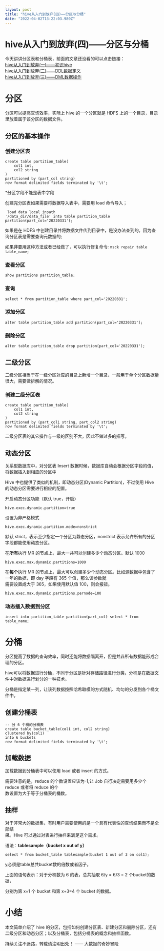 ```yaml
---
layout: post
title: "hive从入门到放弃(四)——分区与分桶"
date: "2022-04-02T13:22:03.980Z"
---
```

hive从入门到放弃(四)——分区与分桶
====================

今天讲讲分区表和分桶表，前面的文章还没看的可以点击链接：  
[hive从入门到放弃(一)——初识hive](https://www.cnblogs.com/lyuzt/p/15999110.html)  
[hive从入门到放弃(二)——DDL数据定义](https://www.cnblogs.com/lyuzt/p/16013121.html)  
[hive从入门到放弃(三)——DML数据操作](https://www.cnblogs.com/lyuzt/p/16029799.html)

分区
==

分区可以提高查询效率，实际上 hive 的一个分区就是 HDFS 上的一个目录，目录里放着属于该分区的数据文件。

分区的基本操作
-------

### 创建分区表

    create table partition_table(
    	col1 int, 
    	col2 string
    )
    partitioned by (part_col string)
    row format delimited fields terminated by '\t';
    

\*分区字段不能是表中字段

创建完分区表如果需要将数据导入表中，需要用 load 命令导入；

     load data local inpath 
    '/data_dir/data_file' into table partition_table 
    partition(part_col='20220331');
    

如果是在 HDFS 中创建目录并将数据文件传到目录中，是没办法查到的，因为查询分区表是需要查询元数据的;

如果非要用这种方法或者已经做了，可以执行修复命令: `msck repair table table_name;`

### 查看分区

    show partitions partition_table;
    

### 查询

    select * from partition_table where part_col='20220331';
    

### 添加分区

    alter table partition_table add partition(part_col='20220331');
    

### 删除分区

    alter table partition_table drop partition(part_col='20220331');
    

二级分区
----

二级分区相当于在一级分区对应的目录上新增一个目录，一般用于单个分区数据量很大，需要做拆解的情况。

### 创建二级分区表

    create table partition_table(
    	col1 int, 
    	col2 string
    )
    partitioned by (part_col1 string, part_col2 string)
    row format delimited fields terminated by '\t';
    

二级分区表的其它操作与一级的区别不大，因此不做过多的描写。

动态分区
----

关系型数据库中，对分区表 Insert 数据时候，数据库自动会根据分区字段的值，将数据插入到相应的分区中

Hive 中也提供了类似的机制，即动态分区(Dynamic Partition)，不过使用 Hive 的动态分区需要进行相应的配置。

开启动态分区功能（默认 true，开启）

    hive.exec.dynamic.partition=true
    

设置为非严格模式

    hive.exec.dynamic.partition.mode=nonstrict
    

默认 strict，表示至少指定一个分区为静态分区，nonstrict 表示允许所有的分区字段都能使用动态分区。

在**所有**执行 MR 的节点上，最大一共可以创建多少个动态分区。默认 1000

    hive.exec.max.dynamic.partitions=1000
    

在**每个**执行 MR 的节点上，最大可以创建多少个动态分区。比如源数据中包含了一年的数据，即 day 字段有 365 个值，那么该参数就  
需要设置成大于 365，如果使用默认值 100，则会报错。

    hive.exec.max.dynamic.partitions.pernode=100
    

### 动态插入数据到分区

    insert into partition_table partition(part_col) select * from table_name;
    

分桶
==

分区提高了数据的查询效率，同时还能将数据隔离开，但是并非所有数据能形成合理的分区。

hive可以将数据进行分桶，不同于分区是针对存储路径进行分类，分桶是在数据文件中对数据进行划分的一种技术。

分桶是指定某一列，让该列数据按照哈希取模的方式随机、均匀的分发到各个桶文件中。

创建分桶表
-----

    -- 分 6 个桶的分桶表
    create table bucket_table(col1 int, col2 string)
    clustered by(col1) 
    into 6 buckets
    row format delimited fields terminated by '\t';
    

加载数据
----

加载数据到分桶表中可以使用 load 或者 insert 的方式。

需要注意的是，reduce 的个数设置应该为-1,让 Job 自行决定需要用多少个 reduce 或者将 reduce 的个  
数设置为大于等于分桶表的桶数。

抽样
--

对于非常大的数据集，有时用户需要使用的是一个具有代表性的查询结果而不是全部结  
果。Hive 可以通过对表进行抽样来满足这个需求。

语法：**tablesample（bucket x out of y）**

    select * from bucket_table tablesample(bucket 1 out of 3 on col1);
    

y必须是table总共bucket数的倍数或者因子。

上面的语句表示：对于分桶数为 6 的表，总共抽取 6/y = 6/3 = 2 个bucket的数据，

分别为第 x=1 个 bucket 和第 x+3=4 个 bucket 的数据。

小结
==

本文简单介绍了 hive 的分区，包括如何创建分区表、新建分区和删除分区，还有二级分区和动态分区；以及分桶表，包括分桶表的概念和抽样函数。

持续关注不迷路，转载请注明出处！ —— 大数据的奇妙冒险